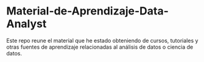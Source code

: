# Material-de-Aprendizaje-Data-Analyst
Este repo reune el material que he estado obteniendo de cursos, tutoriales y otras fuentes de aprendizaje relacionadas al análisis de datos o ciencia de datos. 
